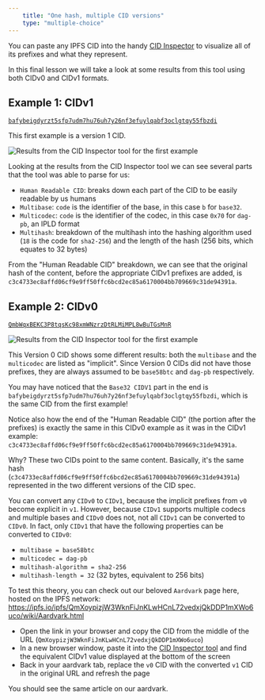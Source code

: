 ```yaml
---
    title: "One hash, multiple CID versions"
    type: "multiple-choice"
---
```


You can paste any IPFS CID into the handy [CID Inspector](http://cid.ipfs.io/) to visualize all of its prefixes and what they represent.

In this final lesson we will take a look at some results from this tool using both CIDv0 and CIDv1 formats.

## Example 1: CIDv1

[`bafybeigdyrzt5sfp7udm7hu76uh7y26nf3efuylqabf3oclgtqy55fbzdi`](https://cid.ipfs.io/#bafybeigdyrzt5sfp7udm7hu76uh7y26nf3efuylqabf3oclgtqy55fbzdi)

This first example is a version 1 CID.

![Results from the CID Inspector tool for the first example](tutorial-assets/T0006L06-example-1.jpg)

Looking at the results from the CID Inspector tool we can see several parts that the tool was able to parse for us:

- `Human Readable CID`: breaks down each part of the CID to be easily readable by us humans
- `Multibase`: `code` is the identifier of the base, in this case `b` for `base32`.
- `Multicodec`: `code` is the identifier of the codec, in this case `0x70` for `dag-pb`, an IPLD format
- `Multihash`: breakdown of the multihash into the hashing algorithm used (`18` is the code for `sha2-256`) and the length of the hash (256 bits, which equates to 32 bytes)

From the "Human Readable CID" breakdown, we can see that the original hash of the content, before the appropriate CIDv1 prefixes are added, is `c3c4733ec8affd06cf9e9ff50ffc6bcd2ec85a6170004bb709669c31de94391a`.

## Example 2: CIDv0

[`QmbWqxBEKC3P8tqsKc98xmWNzrzDtRLMiMPL8wBuTGsMnR`](https://cid.ipfs.io/#QmbWqxBEKC3P8tqsKc98xmWNzrzDtRLMiMPL8wBuTGsMnR)

![Results from the CID Inspector tool for the first example](tutorial-assets/T0006L06-example-2.jpg)

This Version 0 CID shows some different results: both the `multibase` and the `multicodec` are listed as "implicit".
Since Version 0 CIDs did not have those prefixes, they are always assumed to be `base58btc` and `dag-pb` respectively.

You may have noticed that the `Base32 CIDV1` part in the end is `bafybeigdyrzt5sfp7udm7hu76uh7y26nf3efuylqabf3oclgtqy55fbzdi`, which is the same CID from the first example!

Notice also how the end of the "Human Readable CID" (the portion after the prefixes) is exactly the same in this CIDv0 example as it was in the CIDv1 example: `c3c4733ec8affd06cf9e9ff50ffc6bcd2ec85a6170004bb709669c31de94391a`.

Why? These two CIDs point to the same content. Basically, it's the same hash (`c3c4733ec8affd06cf9e9ff50ffc6bcd2ec85a6170004bb709669c31de94391a`) represented in the two different versions of the CID spec.

You can convert any `CIDv0` to `CIDv1`, because the implicit prefixes from `v0` become explicit in `v1`.
However, because `CIDv1` supports multiple codecs and multiple bases and `CIDv0` does not, not all `CIDv1` can be converted to `CIDv0`. In fact, only `CIDv1` that have the following properties can be converted to `CIDv0`:

- `multibase = base58btc`
- `multicodec = dag-pb`
- `multihash-algorithm = sha2-256`
- `multihash-length = 32` (32 bytes, equivalent to 256 bits)

To test this theory, you can check out our beloved `Aardvark` page here, hosted on the IPFS network: https://ipfs.io/ipfs/QmXoypizjW3WknFiJnKLwHCnL72vedxjQkDDP1mXWo6uco/wiki/Aardvark.html

- Open the link in your browser and copy the CID from the middle of the URL (`QmXoypizjW3WknFiJnKLwHCnL72vedxjQkDDP1mXWo6uco`)
- In a new browser window, paste it into the [CID Inspector tool](https://cid.ipfs.io) and find the equivalent CIDv1 value displayed at the bottom of the screen
- Back in your aardvark tab, replace the `v0` CID with the converted `v1` CID in the original URL and refresh the page

You should see the same article on our aardvark.

